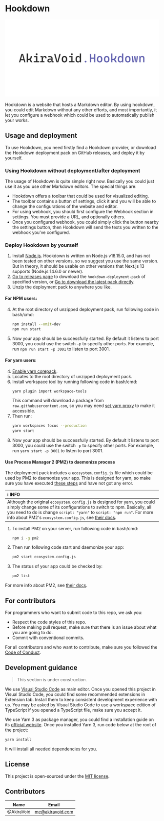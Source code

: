 # Hookdown

![preview](https://github.com/AkiraVoid-Productions/Hookdown/raw/main/public/img/github-preview.png)

Hookdown is a website that hosts a Markdown editor. By using hookdown, you could edit Markdown without any other efforts, and most importantly, it let you configure a webhook which could be used to automatically publish your works.

## Usage and deployment

To use Hookdown, you need firstly find a Hookdown provider, or download the Hookdown deployment pack on GitHub releases, and deploy it by yourself.

### Using Hookdown without deployment/after deployment

The usage of Hookdown is quite simple right now. Basically you could just use it as you use other Markdown editors. The special things are:

- Hookdown offers a toolbar that could be used for visualized editing.
- The toolbar contains a button of settings, click it and you will be able to change the configurations of the website and editor.
- For using webhook, you should first configure the Webhook section in settings. You must provide a URL, and optionally others.
- Once you configured webhook, you could simply click the button nearby the settings button, then Hookdown will send the texts you written to the webhook you've configured.

### Deploy Hookdown by yourself

1. Install [Node.js](https://nodejs.org/en). Hookdown is written on Node.js v18.15.0, and has not been tested on other versions, so we suggest you use the same version. But in theory, it should be usable on other versions that Next.js 13 supports (Node.js 14.6.0 or newer).
2. [Go to releases page](https://github.com/AkiraVoid-Productions/Hookdown/releases) to download the `hookdown-deployment-pack` of specified version, or [Go to download the latest pack directly](https://github.com/AkiraVoid-Productions/Hookdown/releases/latest).
3. Unzip the deployment pack to anywhere you like.

#### For NPM users:

4. At the root directory of unzipped deployment pack, run following code in bash/cmd:
   ```bash
   npm install --omit=dev
   npm run start
   ```
5. Now your app should be successfully started. By default it listens to port 3000, you could use the switch `-p` to specify other ports. For example, run `npm run start -p 3001` to listen to port 3001.

#### For yarn users:

4. [Enable yarn corepack](https://yarnpkg.com/getting-started/install).
5. Locates to the root directory of unzipped deployment pack.
6. Install workspace tool by running following code in bash/cmd:
   ```bash
   yarn plugin import workspace-tools
   ```
   This command will download a package from `raw.githubusercontent.com`, so you may need [set yarn proxy](https://yarnpkg.com/configuration/yarnrc#httpsProxy) to make it accessible.
7. Then run:
   ```bash
   yarn workspaces focus --production
   yarn start
   ```
8. Now your app should be successfully started. By default it listens to port 3000, you could use the switch `-p` to specify other ports. For example, run `yarn start -p 3001` to listen to port 3001.

#### Use Process Manager 2 (PM2) to daemonize process

The deployment pack includes a `ecosystem.config.js` file which could be used by PM2 to daemonize your app. This is designed for yarn, so make sure you have executed [these steps](#for-yarn-users) and have not got any error.

| ℹ INFO                                                                                                                                                                                                                                                                                                                                                    |
| :-------------------------------------------------------------------------------------------------------------------------------------------------------------------------------------------------------------------------------------------------------------------------------------------------------------------------------------------------------- |
| Although the original `ecosystem.config.js` is designed for yarn, you could simply change some of its configurations to switch to npm. Basically, all you need to do is change `script: "yarn"` to `script: "npm run"`. For more info about PM2's `ecosystem.config.js`, see [their docs](https://pm2.keymetrics.io/docs/usage/application-declaration/). |

1. To install PM2 on your server, run following code in bash/cmd:
   ```bash
   npm i -g pm2
   ```
2. Then run following code start and daemonize your app:
   ```bash
   pm2 start ecosystem.config.js
   ```
3. The status of your app could be checked by:
   ```bash
   pm2 list
   ```

For more info about PM2, see [their docs](https://pm2.keymetrics.io/docs/usage/process-management/).

## For contributors

For programmers who want to submit code to this repo, we ask you:

- Respect the code styles of this repo.
- Before making pull request, make sure that there is an issue about what you are going to do.
- Commit with conventional commits.

For all contributors and who want to contribute, make sure you followed the [Code of Conduct](https://github.com/AkiraVoid-Productions/Hookdown/blob/main/CODE_OF_CONDUCT.md).

## Development guidance

> This section is under construction.

We use [Visual Studio Code](https://code.visualstudio.com/) as main editor. Once you opened this project in Visual Studio Code, you could find some recommended extensions in Extension tab. Install them to keep consistent development experience with us. You may be asked by Visual Studio Code to use a workspace edition of TypeScript if you opened a TypeScript file, make sure you accept it.

We use Yarn 3 as package manager, you could find a installation guide on its [official website](https://yarnpkg.com/getting-started/install). Once you installed Yarn 3, run code below at the root of the project:

```bash
yarn install
```

It will install all needed dependencies for you.

## License

This project is open-sourced under the [MIT license](https://github.com/AkiraVoid-Productions/Hookdown/blob/main/LICENSE).

## Contributors

| Name       | Email            |
| ---------- | ---------------- |
| @AkiraVoid | me@akiravoid.com |
